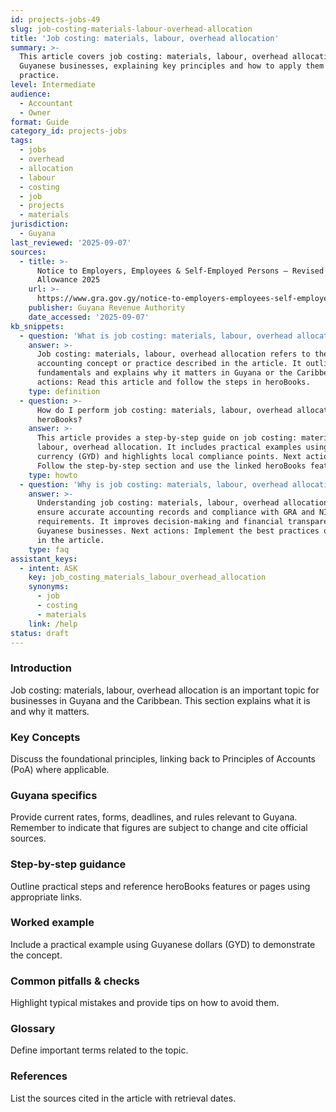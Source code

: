 ```yaml
---
id: projects-jobs-49
slug: job-costing-materials-labour-overhead-allocation
title: 'Job costing: materials, labour, overhead allocation'
summary: >-
  This article covers job costing: materials, labour, overhead allocation for
  Guyanese businesses, explaining key principles and how to apply them in
  practice.
level: Intermediate
audience:
  - Accountant
  - Owner
format: Guide
category_id: projects-jobs
tags:
  - jobs
  - overhead
  - allocation
  - labour
  - costing
  - job
  - projects
  - materials
jurisdiction:
  - Guyana
last_reviewed: '2025-09-07'
sources:
  - title: >-
      Notice to Employers, Employees & Self-Employed Persons – Revised Personal
      Allowance 2025
    url: >-
      https://www.gra.gov.gy/notice-to-employers-employees-self-employed-persons-revised-personal-allowance-and-deductions-for-income-tax-2025-copy/
    publisher: Guyana Revenue Authority
    date_accessed: '2025-09-07'
kb_snippets:
  - question: 'What is job costing: materials, labour, overhead allocation?'
    answer: >-
      Job costing: materials, labour, overhead allocation refers to the
      accounting concept or practice described in the article. It outlines the
      fundamentals and explains why it matters in Guyana or the Caribbean. Next
      actions: Read this article and follow the steps in heroBooks.
    type: definition
  - question: >-
      How do I perform job costing: materials, labour, overhead allocation in
      heroBooks?
    answer: >-
      This article provides a step-by-step guide on job costing: materials,
      labour, overhead allocation. It includes practical examples using Guyanese
      currency (GYD) and highlights local compliance points. Next actions:
      Follow the step-by-step section and use the linked heroBooks feature.
    type: howto
  - question: 'Why is job costing: materials, labour, overhead allocation important?'
    answer: >-
      Understanding job costing: materials, labour, overhead allocation helps
      ensure accurate accounting records and compliance with GRA and NIS
      requirements. It improves decision-making and financial transparency for
      Guyanese businesses. Next actions: Implement the best practices outlined
      in the article.
    type: faq
assistant_keys:
  - intent: ASK
    key: job_costing_materials_labour_overhead_allocation
    synonyms:
      - job
      - costing
      - materials
    link: /help
status: draft
---
```


### Introduction
Job costing: materials, labour, overhead allocation is an important topic for businesses in Guyana and the Caribbean. This section explains what it is and why it matters.

### Key Concepts
Discuss the foundational principles, linking back to Principles of Accounts (PoA) where applicable.

### Guyana specifics
Provide current rates, forms, deadlines, and rules relevant to Guyana. Remember to indicate that figures are subject to change and cite official sources.

### Step-by-step guidance
Outline practical steps and reference heroBooks features or pages using appropriate links.

### Worked example
Include a practical example using Guyanese dollars (GYD) to demonstrate the concept.

### Common pitfalls & checks
Highlight typical mistakes and provide tips on how to avoid them.

### Glossary
Define important terms related to the topic.

### References
List the sources cited in the article with retrieval dates.
